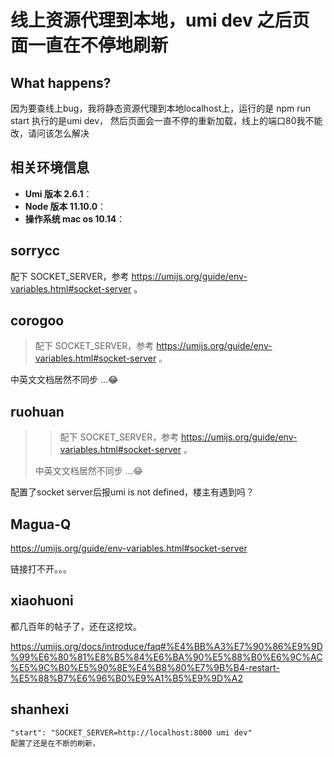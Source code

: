 # 线上资源代理到本地，umi dev 之后页面一直在不停地刷新

<!--
感谢您向我们反馈问题，为了高效的解决问题，我们期望你能提供以下信息：
-->

## What happens?

因为要查线上bug，我将静态资源代理到本地localhost上，运行的是 npm run start 执行的是umi dev，
然后页面会一直不停的重新加载，线上的端口80我不能改，请问该怎么解决

## 相关环境信息

- **Umi 版本 2.6.1**：
- **Node 版本 11.10.0**：
- **操作系统 mac os 10.14**：

## sorrycc

配下 SOCKET_SERVER，参考 https://umijs.org/guide/env-variables.html#socket-server 。

## corogoo

> 配下 SOCKET_SERVER，参考 https://umijs.org/guide/env-variables.html#socket-server 。

中英文文档居然不同步 …😂

## ruohuan

> > 配下 SOCKET_SERVER，参考 https://umijs.org/guide/env-variables.html#socket-server 。
>
> 中英文文档居然不同步 …😂

配置了socket server后报umi is not defined，楼主有遇到吗？

## Magua-Q

https://umijs.org/guide/env-variables.html#socket-server

链接打不开。。。

## xiaohuoni

都几百年的帖子了，还在这挖坟。

https://umijs.org/docs/introduce/faq#%E4%BB%A3%E7%90%86%E9%9D%99%E6%80%81%E8%B5%84%E6%BA%90%E5%88%B0%E6%9C%AC%E5%9C%B0%E5%90%8E%E4%B8%80%E7%9B%B4-restart-%E5%88%B7%E6%96%B0%E9%A1%B5%E9%9D%A2

## shanhexi

    "start": "SOCKET_SERVER=http://localhost:8000 umi dev"
    配置了还是在不断的刷新，


